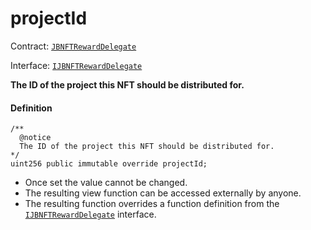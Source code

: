 # projectId

Contract: [`JBNFTRewardDelegate`](/docs/dev/v2/contracts/or-delegates/or-abstract/jbnftrewarddelegate/README.md)​‌

Interface: [`IJBNFTRewardDelegate`](/docs/dev/v2/interfaces/ijbnftrewarddelegate.md)

**The ID of the project this NFT should be distributed for.**

#### Definition

```
/**
  @notice
  The ID of the project this NFT should be distributed for.
*/
uint256 public immutable override projectId;
```

* Once set the value cannot be changed.
* The resulting view function can be accessed externally by anyone.
* The resulting function overrides a function definition from the [`IJBNFTRewardDelegate`](/docs/dev/v2/interfaces/ijbnftrewarddelegate.md) interface.
